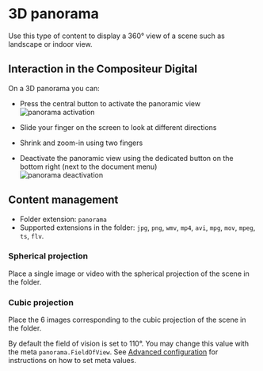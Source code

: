 # 3D panorama

Use this type of content to display a 360° view of a scene such as landscape or indoor view.

## Interaction in the Compositeur Digital

On a 3D panorama you can:

- Press the central button to activate the panoramic view<br/>
![panorama activation](img/panorama_activation.jpg)

- Slide your finger on the screen to look at different directions
- Shrink and zoom-in using two fingers
- Deactivate the panoramic view using the dedicated button on the bottom right (next to the document menu)</br>
![panorama deactivation](img/panorama_desactivation.jpg)

## Content management

- Folder extension: `panorama`
- Supported extensions in the folder: `jpg`, `png`, `wmv`, `mp4`, `avi`, `mpg`, `mov`, `mpeg`, `ts`, `flv`.

### Spherical projection

Place a single image or video with the spherical projection of the scene in the folder.

### Cubic projection

Place the 6 images corresponding to the cubic projection of the scene in the folder. 


By default the field of vision is set to 110°. You may change this value with the meta `panorama.FieldOfView`. See [Advanced configuration](config.md) for instructions on how to set meta values.
